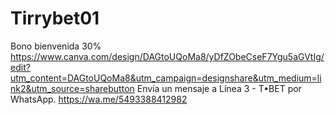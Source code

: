 # Tirrybet01
Bono bienvenida 30% 
https://www.canva.com/design/DAGtoUQoMa8/yDfZObeCseF7Ygu5aGVtIg/edit?utm_content=DAGtoUQoMa8&utm_campaign=designshare&utm_medium=link2&utm_source=sharebutton
Envía un mensaje a Línea 3 - T•BET por WhatsApp. https://wa.me/5493388412982
